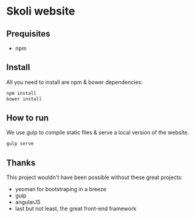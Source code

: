 # Skoli website
## Prequisites
- npm

## Install
All you need to install are npm & bower dependencies:
```sh
npm install
bower install
```

## How to run
We use gulp to compile static files & serve a local version of the website.
```sh
gulp serve
```

## Thanks
This project wouldn't have been possible without these great projects:
- yeoman for bootstraping in a breeze
- gulp
- angularJS
- last but not least, the great front-end framework
